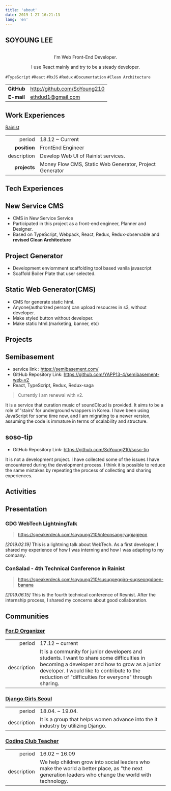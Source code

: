 ```yaml
---
title: 'about'
date: 2019-1-27 16:21:13
lang: 'en'
---
```


<article class="l-Wrapper">
  <div class="l-Header">
    <h1 class="Title">
      <span class="u-shadow">
        SOYOUNG LEE
      </span>
    </h1>
  </div>

<div align="center" style="padding: 15px 0 0 0;">
I'm Web Front-End Developer.

I use React mainly and try to be a steady developer.

</div>

`#TypeScript` `#React` `#RxJS` `#Redux` `#Documentation` `#Clean Architecture`

|            |                              |
| :--------: | ---------------------------- |
| **GitHub** | http://github.com/SoYoung210 |
| **E-mail** | ethdud1@gmail.com            |

  </div>

<div class="l-Header">
  <h1 class="Title">
    <span class="u-shadow">
      Work Experiences
    </span>
  </h1>
</div>

<a class="u-link" href="https://rainist.com" target="_blank">Rainist</a>

|              |                                                         |
| -----------: | ------------------------------------------------------- |
|       period | 18.12 ~ Current                                         |
| **position** | FrontEnd Engineer                                       |
|  description | Develop Web UI of Rainist services.                     |
| **projects** | Money Flow CMS, Static Web Generator, Project Generator |

<div class="l-Header">
  <h1 class="Title">
    <span class="u-shadow">
      Tech Experiences
    </span>
  </h1>
</div>

## New Service CMS

- CMS in New Service Service
- Participated in this project as a front-end engineer, Planner and Designer.
- Based on TypeScript, Webpack, React, Redux, Redux-observable and **revised Clean Architecture**

## Project Generator

- Development enviornment scaffolding tool based vanila javascript
- Scaffold Boiler Plate that user selected.

## Static Web Generator(CMS)

- CMS for generate static html.
- Anyone(authorized person) can upload resoucres in s3, without developer.
- Make styled button without developer.
- Make static html.(marketing, banner, etc)

<div class="l-Header">
  <h1 class="Title">
    <span class="u-shadow">
      Projects
    </span>
  </h1>
</div>

## Semibasement

- service link : https://semibasement.com/
- GitHub Repository Link: https://github.com/YAPP13-4/semibasement-web-v2
- React, TypeScript, Redux, Redux-saga

> Currently I am renewal with v2.

It is a service that curation music of soundCloud is provided.
It aims to be a role of 'stairs' for underground wrappers in Korea.
I have been using JavaScript for some time now, and I am migrating to a newer version, assuming the code is immature in terms of scalability and structure.


## soso-tip

- GitHub Repository Link: https://github.com/SoYoung210/soso-tip

It is not a development project. I have collected some of the issues I have encountered during the development process.
I think it is possible to reduce the same mistakes by repeating the process of collecting and sharing experiences.

<div class="l-Header">
  <h1 class="Title">
    <span class="u-shadow">
      Activities
    </span>
  </h1>
</div>

<h2 class='u-link zero'>Presentation</h2>

### GDG WebTech LightningTalk

> https://speakerdeck.com/soyoung210/inteonsangryugjagjeon

_[2019.02.19]_
This is a lightning talk about WebTech. As a first developer, I shared my experience of how I was interning and how I was adapting to my company.

### ConSalad - 4th Technical Conference in Rainist

> https://speakerdeck.com/soyoung210/susuggeggiro-sugseongdoen-banana

_[2019.06.15]_
This is the fourth technical conference of Reynist. After the internship process, I shared my concerns about good collaboration.

<h2 class='u-link zero'>Communities</h2>

### [For.D Organizer](https://www.facebook.com/ForDeveloperKorea/)

|             |                                                                                                                                                                                                                                                    |
| ----------: | -------------------------------------------------------------------------------------------------------------------------------------------------------------------------------------------------------------------------------------------------- |
|      period | 17.12 ~ current                                                                                                                                                                                                                                    |
| description | It is a community for junior developers and students. I want to share some difficulties in becoming a developer and how to grow as a junior developer. I would like to contribute to the reduction of "difficulties for everyone" through sharing. |

### [Django Girls Seoul](https://djangogirls.org/seoul/)

|             |                                                                                  |
| ----------: | -------------------------------------------------------------------------------- |
|      period | 18.04. ~ 19.04.                                                                  |
| description | It is a group that helps women advance into the it industry by utilizing Django. |

### [Coding Club Teacher](http://codingclubs.org/)

|             |                                                                                                                                                    |
| ----------: | -------------------------------------------------------------------------------------------------------------------------------------------------- |
|      period | 16.02 ~ 16.09                                                                                                                                      |
| description | We help children grow into social leaders who make the world a better place, as "the next generation leaders who change the world with technology. |
